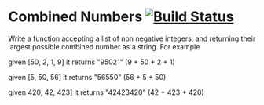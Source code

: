 # Combined Numbers [![Build Status](https://www.travis-ci.org/madza93madza93/CombinedNumber.svg?branch=master)](https://www.travis-ci.org/LordLukin/CombinedNumber)

Write a function accepting a list of non negative integers, 
and returning their largest possible combined number
as a string. For example

given [50, 2, 1, 9] it returns "95021"    (9 + 50 + 2 + 1)

given [5, 50, 56]   it returns "56550"    (56 + 5 + 50)

given 420, 42, 423] it returns "42423420" (42 + 423 + 420)

